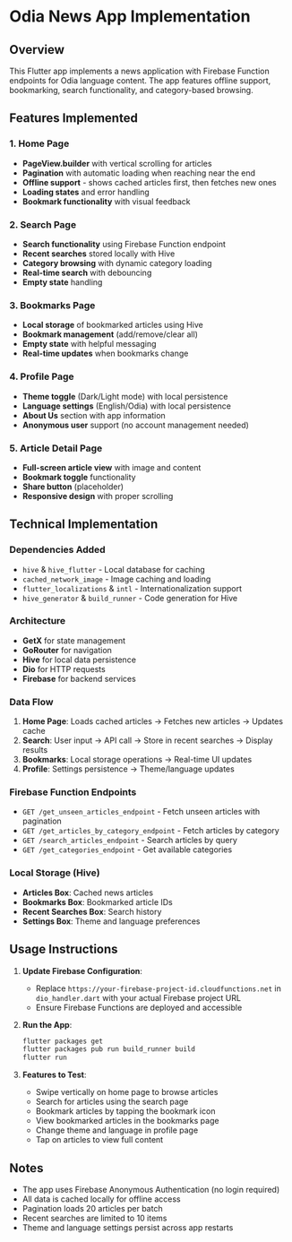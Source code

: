 # Odia News App Implementation

## Overview
This Flutter app implements a news application with Firebase Function endpoints for Odia language content. The app features offline support, bookmarking, search functionality, and category-based browsing.

## Features Implemented

### 1. Home Page
- **PageView.builder** with vertical scrolling for articles
- **Pagination** with automatic loading when reaching near the end
- **Offline support** - shows cached articles first, then fetches new ones
- **Loading states** and error handling
- **Bookmark functionality** with visual feedback

### 2. Search Page
- **Search functionality** using Firebase Function endpoint
- **Recent searches** stored locally with Hive
- **Category browsing** with dynamic category loading
- **Real-time search** with debouncing
- **Empty state** handling

### 3. Bookmarks Page
- **Local storage** of bookmarked articles using Hive
- **Bookmark management** (add/remove/clear all)
- **Empty state** with helpful messaging
- **Real-time updates** when bookmarks change

### 4. Profile Page
- **Theme toggle** (Dark/Light mode) with local persistence
- **Language settings** (English/Odia) with local persistence
- **About Us** section with app information
- **Anonymous user** support (no account management needed)

### 5. Article Detail Page
- **Full-screen article view** with image and content
- **Bookmark toggle** functionality
- **Share button** (placeholder)
- **Responsive design** with proper scrolling

## Technical Implementation

### Dependencies Added
- `hive` & `hive_flutter` - Local database for caching
- `cached_network_image` - Image caching and loading
- `flutter_localizations` & `intl` - Internationalization support
- `hive_generator` & `build_runner` - Code generation for Hive

### Architecture
- **GetX** for state management
- **GoRouter** for navigation
- **Hive** for local data persistence
- **Dio** for HTTP requests
- **Firebase** for backend services

### Data Flow
1. **Home Page**: Loads cached articles → Fetches new articles → Updates cache
2. **Search**: User input → API call → Store in recent searches → Display results
3. **Bookmarks**: Local storage operations → Real-time UI updates
4. **Profile**: Settings persistence → Theme/language updates

### Firebase Function Endpoints
- `GET /get_unseen_articles_endpoint` - Fetch unseen articles with pagination
- `GET /get_articles_by_category_endpoint` - Fetch articles by category
- `GET /search_articles_endpoint` - Search articles by query
- `GET /get_categories_endpoint` - Get available categories

### Local Storage (Hive)
- **Articles Box**: Cached news articles
- **Bookmarks Box**: Bookmarked article IDs
- **Recent Searches Box**: Search history
- **Settings Box**: Theme and language preferences

## Usage Instructions

1. **Update Firebase Configuration**:
   - Replace `https://your-firebase-project-id.cloudfunctions.net` in `dio_handler.dart` with your actual Firebase project URL
   - Ensure Firebase Functions are deployed and accessible

2. **Run the App**:
   ```bash
   flutter packages get
   flutter packages pub run build_runner build
   flutter run
   ```

3. **Features to Test**:
   - Swipe vertically on home page to browse articles
   - Search for articles using the search page
   - Bookmark articles by tapping the bookmark icon
   - View bookmarked articles in the bookmarks page
   - Change theme and language in profile page
   - Tap on articles to view full content

## Notes
- The app uses Firebase Anonymous Authentication (no login required)
- All data is cached locally for offline access
- Pagination loads 20 articles per batch
- Recent searches are limited to 10 items
- Theme and language settings persist across app restarts
